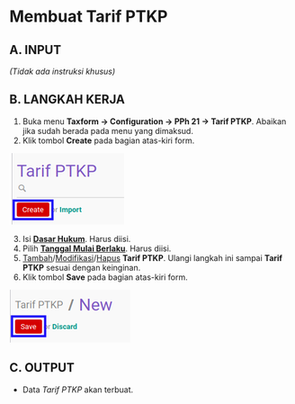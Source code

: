 # Membuat Tarif PTKP

## A. INPUT

*(Tidak ada instruksi khusus)*

## B. LANGKAH KERJA

1. Buka menu **Taxform -> Configuration -> PPh 21 -> Tarif PTKP**. Abaikan jika sudah berada pada menu yang dimaksud.
2. Klik tombol **Create** pada bagian atas-kiri form.

![](../../img/tarif-ptkp/tombol-create.png)

3. Isi **[Dasar Hukum](./penjelasan.md#field-dasar-hukum)**. Harus diisi.
4. Pilih **[Tanggal Mulai Berlaku](./penjelasan.md#field-date)**. Harus diisi.
5. <a name="l5">[Tambah](./menambahkan-tarif.md)/[Modifikasi](./memodifikasi-tarif.md)/[Hapus](./menghapus-tarif.md) **Tarif PTKP**</a>. Ulangi langkah ini sampai **Tarif PTKP** sesuai dengan keinginan.
6. Klik tombol **Save** pada bagian atas-kiri form.

![](../../img/tarif-ptkp/tombol-simpan.png)

## C. OUTPUT

* Data *Tarif PTKP* akan terbuat.

